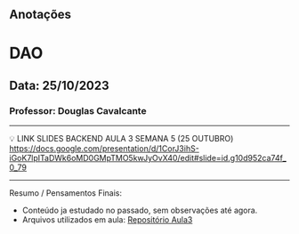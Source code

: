## Anotações

# DAO

## Data: 25/10/2023

### Professor: Douglas Cavalcante

---

💡 LINK SLIDES BACKEND AULA 3 SEMANA 5 (25 OUTUBRO)
https://docs.google.com/presentation/d/1CorJ3ihS-iGoK7lpITaDWk6oMD0GMpTMO5kwJyOvX40/edit#slide=id.g10d952ca74f_0_79

---

Resumo / Pensamentos Finais:

- Conteúdo ja estudado no passado, sem observações até agora.
- Arquivos utilizados em aula: [Repositório Aula3]()
